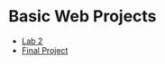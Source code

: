 <h1>Basic Web Projects</h1>

<ul>
<li><a href="lab2/index.html" target="_blank">Lab 2</a></li>
  <li><a href="index.html">Final Project</li>
</ul>
